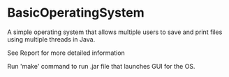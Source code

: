 # BasicOperatingSystem
A simple operating system that allows multiple users to save and print files using multiple threads in Java.

See Report for more detailed information

Run 'make' command to run .jar file that launches GUI for the OS.

